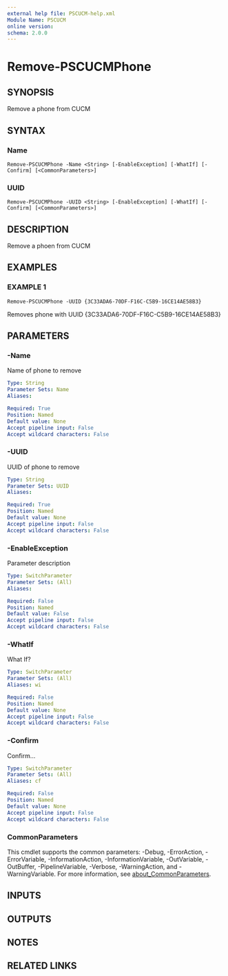 ```yaml
---
external help file: PSCUCM-help.xml
Module Name: PSCUCM
online version:
schema: 2.0.0
---
```


# Remove-PSCUCMPhone

## SYNOPSIS
Remove a phone from CUCM

## SYNTAX

### Name
```
Remove-PSCUCMPhone -Name <String> [-EnableException] [-WhatIf] [-Confirm] [<CommonParameters>]
```

### UUID
```
Remove-PSCUCMPhone -UUID <String> [-EnableException] [-WhatIf] [-Confirm] [<CommonParameters>]
```

## DESCRIPTION
Remove a phoen from CUCM

## EXAMPLES

### EXAMPLE 1
```
Remove-PSCUCMPhone -UUID {3C33ADA6-70DF-F16C-C5B9-16CE14AE58B3}
```

Removes phone with UUID {3C33ADA6-70DF-F16C-C5B9-16CE14AE58B3}

## PARAMETERS

### -Name
Name of phone to remove

```yaml
Type: String
Parameter Sets: Name
Aliases:

Required: True
Position: Named
Default value: None
Accept pipeline input: False
Accept wildcard characters: False
```

### -UUID
UUID of phone to remove

```yaml
Type: String
Parameter Sets: UUID
Aliases:

Required: True
Position: Named
Default value: None
Accept pipeline input: False
Accept wildcard characters: False
```

### -EnableException
Parameter description

```yaml
Type: SwitchParameter
Parameter Sets: (All)
Aliases:

Required: False
Position: Named
Default value: False
Accept pipeline input: False
Accept wildcard characters: False
```

### -WhatIf
What If?

```yaml
Type: SwitchParameter
Parameter Sets: (All)
Aliases: wi

Required: False
Position: Named
Default value: None
Accept pipeline input: False
Accept wildcard characters: False
```

### -Confirm
Confirm...

```yaml
Type: SwitchParameter
Parameter Sets: (All)
Aliases: cf

Required: False
Position: Named
Default value: None
Accept pipeline input: False
Accept wildcard characters: False
```

### CommonParameters
This cmdlet supports the common parameters: -Debug, -ErrorAction, -ErrorVariable, -InformationAction, -InformationVariable, -OutVariable, -OutBuffer, -PipelineVariable, -Verbose, -WarningAction, and -WarningVariable. For more information, see [about_CommonParameters](http://go.microsoft.com/fwlink/?LinkID=113216).

## INPUTS

## OUTPUTS

## NOTES

## RELATED LINKS

